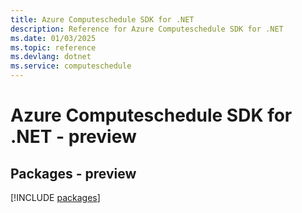 ```yaml
---
title: Azure Computeschedule SDK for .NET
description: Reference for Azure Computeschedule SDK for .NET
ms.date: 01/03/2025
ms.topic: reference
ms.devlang: dotnet
ms.service: computeschedule
---
```

# Azure Computeschedule SDK for .NET - preview
## Packages - preview
[!INCLUDE [packages](computeschedule-index.md)]